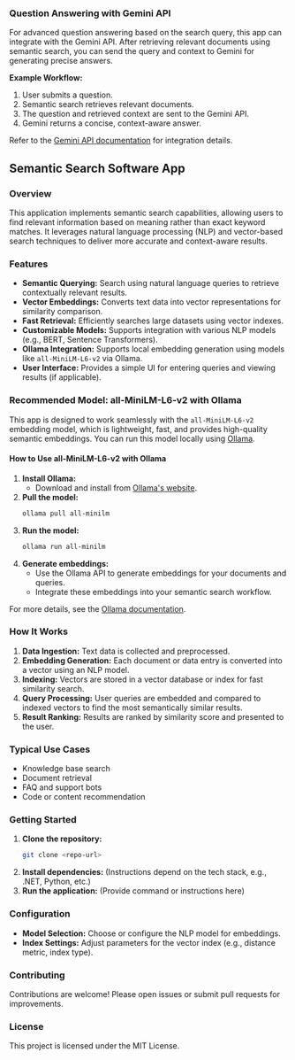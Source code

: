 ### Question Answering with Gemini API

For advanced question answering based on the search query, this app can integrate with the Gemini API. After retrieving relevant documents using semantic search, you can send the query and context to Gemini for generating precise answers.

**Example Workflow:**
1. User submits a question.
2. Semantic search retrieves relevant documents.
3. The question and retrieved context are sent to the Gemini API.
4. Gemini returns a concise, context-aware answer.

Refer to the [Gemini API documentation](https://ai.google.dev/gemini-api/docs) for integration details.
## Semantic Search Software App

### Overview
This application implements semantic search capabilities, allowing users to find relevant information based on meaning rather than exact keyword matches. It leverages natural language processing (NLP) and vector-based search techniques to deliver more accurate and context-aware results.

### Features
- **Semantic Querying:** Search using natural language queries to retrieve contextually relevant results.
- **Vector Embeddings:** Converts text data into vector representations for similarity comparison.
- **Fast Retrieval:** Efficiently searches large datasets using vector indexes.
- **Customizable Models:** Supports integration with various NLP models (e.g., BERT, Sentence Transformers).
- **Ollama Integration:** Supports local embedding generation using models like `all-MiniLM-L6-v2` via Ollama.
- **User Interface:** Provides a simple UI for entering queries and viewing results (if applicable).
### Recommended Model: all-MiniLM-L6-v2 with Ollama

This app is designed to work seamlessly with the `all-MiniLM-L6-v2` embedding model, which is lightweight, fast, and provides high-quality semantic embeddings. You can run this model locally using [Ollama](https://ollama.com/).

#### How to Use all-MiniLM-L6-v2 with Ollama
1. **Install Ollama:**
	- Download and install from [Ollama's website](https://ollama.com/download).
2. **Pull the model:**
	```bash
	ollama pull all-minilm
	```
3. **Run the model:**
	```bash
	ollama run all-minilm
	```
4. **Generate embeddings:**
	- Use the Ollama API to generate embeddings for your documents and queries.
	- Integrate these embeddings into your semantic search workflow.

For more details, see the [Ollama documentation](https://ollama.com/library/all-minilm).

### How It Works
1. **Data Ingestion:** Text data is collected and preprocessed.
2. **Embedding Generation:** Each document or data entry is converted into a vector using an NLP model.
3. **Indexing:** Vectors are stored in a vector database or index for fast similarity search.
4. **Query Processing:** User queries are embedded and compared to indexed vectors to find the most semantically similar results.
5. **Result Ranking:** Results are ranked by similarity score and presented to the user.

### Typical Use Cases
- Knowledge base search
- Document retrieval
- FAQ and support bots
- Code or content recommendation

### Getting Started
1. **Clone the repository:**
	```bash
	git clone <repo-url>
	```
2. **Install dependencies:**
	(Instructions depend on the tech stack, e.g., .NET, Python, etc.)
3. **Run the application:**
	(Provide command or instructions here)

### Configuration
- **Model Selection:** Choose or configure the NLP model for embeddings.
- **Index Settings:** Adjust parameters for the vector index (e.g., distance metric, index type).

### Contributing
Contributions are welcome! Please open issues or submit pull requests for improvements.

### License
This project is licensed under the MIT License.
